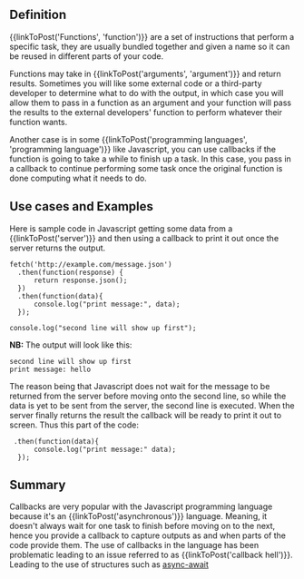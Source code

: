 ## Definition

{{linkToPost('Functions', 'function')}} are a set of instructions that perform a specific task, they are usually bundled together and given a name so it can be reused in different parts of your code.

Functions may take in {{linkToPost('arguments', 'argument')}} and return results. Sometimes you will like some external code or a third-party developer to determine what to do with the output, in which case you will allow them to pass in a function as an argument and your function will pass the results to the external developers' function to perform whatever their function wants.

Another case is in some {{linkToPost('programming languages', 'programming language')}} like Javascript, you can use callbacks if the function is going to take a while to finish up a task. In this case, you pass in a callback to continue performing some task once the original function is done computing what it needs to do.

## Use cases and Examples

Here is sample code in Javascript getting some data from a {{linkToPost('server')}} and then using a callback to print it out once the server returns the output.

```
fetch('http://example.com/message.json')
  .then(function(response) {
      return response.json();
  })
  .then(function(data){
      console.log("print message:", data);
  });

console.log("second line will show up first");
```

**NB:** The output will look like this: 

```
second line will show up first
print message: hello
```

The reason being that Javascript does not wait for the message to be returned from the server before moving onto the second line, so while the data is yet to be sent from the server, the second line is executed. When the server finally returns the result the callback will be ready to print it out to screen. Thus this part of the code:
```
 .then(function(data){
      console.log("print message:" data);
  });
```

## Summary

Callbacks are very popular with the Javascript programming language because it's an {{linkToPost('asynchronous')}} language. Meaning, it doesn't always wait for one task to finish before moving on to the next, hence you provide a callback to capture outputs as and when parts of the code provide them. The use of callbacks in the language has been problematic leading to an issue referred to as {{linkToPost('callback hell')}}.
Leading to the use of structures such as [async-await](https://developer.mozilla.org/en-US/docs/Web/JavaScript/Reference/Statements/async_function)